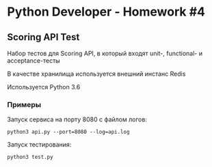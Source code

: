 # Python Developer - Homework #4

## Scoring API Test

Набор тестов для Scoring API, в который входят unit-, functional- и acceptance-тесты

В качестве хранилища используется внешний инстанс Redis

Используется Python 3.6

### Примеры

Запуск сервиса на порту 8080 с файлом логов:

    python3 api.py --port=8080 --log=api.log

Запуск тестирования:

    python3 test.py


